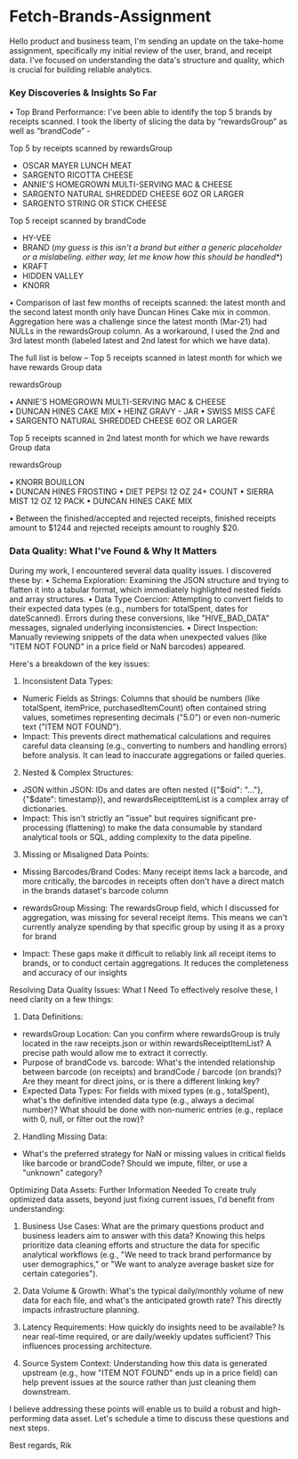 # Fetch-Brands-Assignment

Hello product and business team,
I'm sending an update on the take-home assignment, specifically my initial review of the user, brand, and receipt data. I've focused on understanding the data's structure and quality, which is crucial for building reliable analytics.
 
### Key Discoveries & Insights So Far
•	Top Brand Performance: I've been able to identify the top 5 brands by receipts scanned. I took the liberty of slicing the data by “rewardsGroup” as well as “brandCode” - 

Top 5 by receipts scanned by rewardsGroup
* OSCAR MAYER LUNCH MEAT
* SARGENTO RICOTTA CHEESE
* ANNIE'S HOMEGROWN MULTI-SERVING MAC & CHEESE
* SARGENTO NATURAL SHREDDED CHEESE 6OZ OR LARGER
* SARGENTO STRING OR STICK CHEESE 

Top 5 receipt scanned by brandCode
* HY-VEE
* BRAND (*my guess is this isn't a brand but either a generic placeholder or a mislabeling. either way, let me know how this should be handled**)
* KRAFT
* HIDDEN VALLEY
* KNORR         


•	Comparison of last few months of receipts scanned: the latest month and the second latest month only have Duncan Hines Cake mix in common. Aggregation here was a challenge since the latest month (Mar-21) had NULLs in the rewardsGroup column. As a workaround, I used the 2nd and 3rd latest month (labeled latest and 2nd latest for which we have data).

The full list is below – 
Top 5 receipts scanned in latest month for which we have rewards Group data

rewardsGroup

•	ANNIE'S HOMEGROWN MULTI-SERVING MAC & CHEESE     
•	DUNCAN HINES CAKE MIX 
•	HEINZ GRAVY - JAR 
•	SWISS MISS CAFÉ  
•	SARGENTO NATURAL SHREDDED CHEESE 6OZ OR LARGER    

Top 5 receipts scanned in 2nd latest month for which we have rewards Group data

rewardsGroup

•	KNORR BOUILLON                
•	DUNCAN HINES FROSTING 
•	DIET PEPSI 12 OZ 24+ COUNT
•	SIERRA MIST 12 OZ 12 PACK 
•	DUNCAN HINES CAKE MIX   

•	Between the finished/accepted and rejected receipts, finished receipts amount to $1244 and rejected receipts amount to roughly $20. 
 
### Data Quality: What I've Found & Why It Matters
During my work, I encountered several data quality issues. I discovered these by:
•	Schema Exploration: Examining the JSON structure and trying to flatten it into a tabular format, which immediately highlighted nested fields and array structures.
•	Data Type Coercion: Attempting to convert fields to their expected data types (e.g., numbers for totalSpent, dates for dateScanned). Errors during these conversions, like "HIVE_BAD_DATA" messages, signaled underlying inconsistencies.
•	Direct Inspection: Manually reviewing snippets of the data when unexpected values (like "ITEM NOT FOUND" in a price field or NaN barcodes) appeared.

Here's a breakdown of the key issues:
1.	Inconsistent Data Types:
* Numeric Fields as Strings: Columns that should be numbers (like totalSpent, itemPrice, purchasedItemCount) often contained string values, sometimes representing decimals ("5.0") or even non-numeric text ("ITEM NOT FOUND").
* Impact: This prevents direct mathematical calculations and requires careful data cleansing (e.g., converting to numbers and handling errors) before analysis. It can lead to inaccurate aggregations or failed queries.

2.	Nested & Complex Structures:
* JSON within JSON: IDs and dates are often nested ({"$oid": "..."}, {"$date": timestamp}), and rewardsReceiptItemList is a complex array of dictionaries.
* Impact: This isn't strictly an "issue" but requires significant pre-processing (flattening) to make the data consumable by standard analytical tools or SQL, adding complexity to the data pipeline.

3.	Missing or Misaligned Data Points:

* Missing Barcodes/Brand Codes: Many receipt items lack a barcode, and more critically, the barcodes in receipts often don't have a direct match in the brands dataset's barcode column

* rewardsGroup Missing: The rewardsGroup field, which I discussed for aggregation, was missing for several receipt items. This means we can't currently analyze spending by that specific group by using it as a proxy for brand

* Impact: These gaps make it difficult to reliably link all receipt items to brands, or to conduct certain aggregations. It reduces the completeness and accuracy of our insights
 
Resolving Data Quality Issues: What I Need
To effectively resolve these, I need clarity on a few things:
1.	Data Definitions:
* rewardsGroup Location: Can you confirm where rewardsGroup is truly located in the raw receipts.json or within rewardsReceiptItemList? A precise path would allow me to extract it correctly.
* Purpose of brandCode vs. barcode: What's the intended relationship between barcode (on receipts) and brandCode / barcode (on brands)? Are they meant for direct joins, or is there a different linking key?
* Expected Data Types: For fields with mixed types (e.g., totalSpent), what's the definitive intended data type (e.g., always a decimal number)? What should be done with non-numeric entries (e.g., replace with 0, null, or filter out the row)?

2.	Handling Missing Data:
* What's the preferred strategy for NaN or missing values in critical fields like barcode or brandCode? Should we impute, filter, or use a "unknown" category?
 

Optimizing Data Assets: Further Information Needed
To create truly optimized data assets, beyond just fixing current issues, I'd benefit from understanding:
1.	Business Use Cases: What are the primary questions product and business leaders aim to answer with this data? Knowing this helps prioritize data cleaning efforts and structure the data for specific analytical workflows (e.g., "We need to track brand performance by user demographics," or "We want to analyze average basket size for certain categories").

2.	Data Volume & Growth: What's the typical daily/monthly volume of new data for each file, and what's the anticipated growth rate? This directly impacts infrastructure planning.

3.	Latency Requirements: How quickly do insights need to be available? Is near real-time required, or are daily/weekly updates sufficient? This influences processing architecture.

4.	Source System Context: Understanding how this data is generated upstream (e.g., how "ITEM NOT FOUND" ends up in a price field) can help prevent issues at the source rather than just cleaning them downstream.
 
I believe addressing these points will enable us to build a robust and high-performing data asset. Let's schedule a time to discuss these questions and next steps.

Best regards,
Rik

